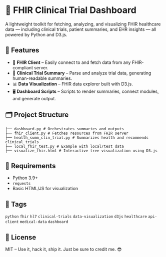 # 🏥 FHIR Clinical Trial Dashboard

A lightweight toolkit for fetching, analyzing, and visualizing FHIR healthcare data — including clinical trials, patient summaries, and EHR insights — all powered by Python and D3.js.

## 🚀 Features

- 🔌 **FHIR Client** – Easily connect to and fetch data from any FHIR-compliant server.
- 🧪 **Clinical Trial Summary** – Parse and analyze trial data, generating human-readable summaries.
- 📊 **Data Visualization** – FHIR data explorer built with D3.js.
- 🖥️ **Dashboard Scripts** – Scripts to render summaries, connect modules, and generate output.

## 🗂️ Project Structure

```
├── dashboard.py # Orchestrates summaries and outputs
├── fhir_client.py # Fetches resources from FHIR server
├── health_summ_clin_trial.py # Summarizes health and recommends clinical trials
├── local_fhir_test.py # Example with local/test data
├── visualize_fhir.html # Interactive tree visualization using D3.js
```

## 🔧 Requirements

- Python 3.9+
- `requests`
- Basic HTML/JS for visualization

## 📎 Tags

`python` `fhir` `hl7` `clinical-trials` `data-visualization` `d3js` `healthcare` `api-client` `medical-data` `dashboard`

## 📄 License

MIT – Use it, hack it, ship it. Just be sure to credit me. 😎

